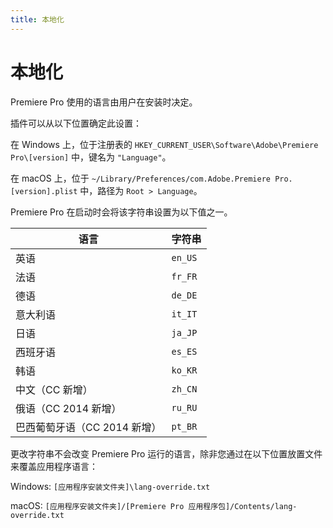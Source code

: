 ```yaml
---
title: 本地化
---
```

# 本地化

Premiere Pro 使用的语言由用户在安装时决定。

插件可以从以下位置确定此设置：

在 Windows 上，位于注册表的 `HKEY_CURRENT_USER\Software\Adobe\Premiere Pro\[version]` 中，键名为 `"Language"`。

在 macOS 上，位于 `~/Library/Preferences/com.Adobe.Premiere Pro.[version].plist` 中，路径为 `Root > Language`。

Premiere Pro 在启动时会将该字符串设置为以下值之一。

|               语言               | 字符串  |
| -------------------------------- | ------- |
| 英语                             | `en_US` |
| 法语                             | `fr_FR` |
| 德语                             | `de_DE` |
| 意大利语                         | `it_IT` |
| 日语                             | `ja_JP` |
| 西班牙语                         | `es_ES` |
| 韩语                             | `ko_KR` |
| 中文（CC 新增）                  | `zh_CN` |
| 俄语（CC 2014 新增）             | `ru_RU` |
| 巴西葡萄牙语（CC 2014 新增）     | `pt_BR` |

更改字符串不会改变 Premiere Pro 运行的语言，除非您通过在以下位置放置文件来覆盖应用程序语言：

Windows: `[应用程序安装文件夹]\lang-override.txt`

macOS: `[应用程序安装文件夹]/[Premiere Pro 应用程序包]/Contents/lang-override.txt`